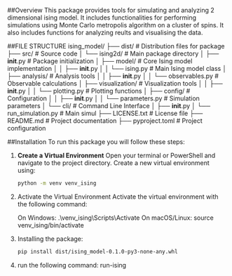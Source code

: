 ##Overview
This package provides tools for simulating and analyzing 2 dimensional ising model. It includes functionalities for performing simulations using Monte Carlo metropolis algorithm on a cluster of spins. It also includes functions for analyzing reults and visualising the data.

##FILE STRUCTURE
ising_model/
├── dist/                     # Distribution files for package
├── src/                      # Source code
│   └── ising2d/             # Main package directory
│       ├── __init__.py      # Package initialization
│       ├── model/           # Core Ising model implementation
│       │   ├── __init__.py
│       │   └── ising.py     # Main Ising model class
│       ├── analysis/        # Analysis tools
│       │   ├── __init__.py
│       │   └── observables.py # Observable calculations
│       ├── visualization/   # Visualization tools
│       │   ├── __init__.py
│       │   └── plotting.py  # Plotting functions
│       ├── config/         # Configuration
│       │   ├── __init__.py
│       │   └── parameters.py # Simulation parameters
│       └── cli/            # Command Line Interface
│           ├── __init__.py
│           └── run_simulation.py  # Main simul
├── LICENSE.txt            # License file
├── README.md             # Project documentation
├── pyproject.toml        # Project configuration

##Installation
To run this package you will follow these steps:
1. **Create a Virtual Environment**
   Open your terminal or PowerShell and navigate to the project directory. Create a new virtual environment using:

   ```bash
   python -m venv venv_ising
2. Activate the Virtual Environment Activate the virtual environment with the following command:

    On Windows: .\venv_ising\Scripts\Activate
    On macOS/Linux: source venv_ising/bin/activate
3. Installing the package:
   ```bash
   pip install dist/ising_model-0.1.0-py3-none-any.whl
4. run the following command:
   run-ising 

